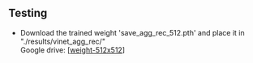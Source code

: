 ## Testing
- Download the trained weight 'save_agg_rec_512.pth' and place it in "./results/vinet_agg_rec/"  
Google drive: [[weight-512x512](https://drive.google.com/file/d/1KAi9oQVBaJU9ytr7dYr2WwEcO5NLiJvo/view?usp=sharing)]